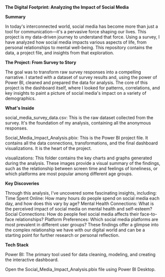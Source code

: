 **The Digital Footprint: Analyzing the Impact of Social Media**

**Summary**

In today's interconnected world, social media has become more than just a tool for communication—it's a pervasive force shaping our lives. This project is my data-driven journey to understand that force. Using a survey, I have analyzed how social media impacts various aspects of life, from personal relationships to mental well-being. This repository contains the data, a project file, and insights from that exploration.

**The Project: From Survey to Story**

The goal was to transform raw survey responses into a compelling narrative. I started with a dataset of survey results and, using the power of Power BI, cleaned and prepared the data for analysis. The core of this project is the dashboard itself, where I looked for patterns, correlations, and key insights to paint a picture of social media's impact on a variety of demographics.

**What's Inside**

social_media_survey_data.csv: This is the raw dataset collected from the survey. It's the foundation of my analysis, containing all the anonymous responses.

Social_Media_Impact_Analysis.pbix: This is the Power BI project file. It contains all the data connections, transformations, and the final dashboard visualizations. It is the heart of the project.

visualizations: This folder contains the key charts and graphs generated during the analysis. These images provide a visual summary of the findings, such as the relationship between screen time and feelings of loneliness, or which platforms are most popular among different age groups.

**Key Discoveries**

Through this analysis, I've uncovered some fascinating insights, including:
Time Spent Online: How many hours do people spend on social media each day, and how does this vary by age?
Mental Health Connections: What is the perceived impact of social media on mental health and self-esteem?
Social Connections: How do people feel social media affects their face-to-face relationships?
Platform Preferences: Which social media platforms are most prevalent in different user groups?
These findings offer a glimpse into the complex relationship we have with our digital world and can be a starting point for further research or personal reflection.

**Tech Stack**

Power BI: The primary tool used for data cleaning, modeling, and creating the interactive dashboard.


Open the Social_Media_Impact_Analysis.pbix file using Power BI Desktop.
